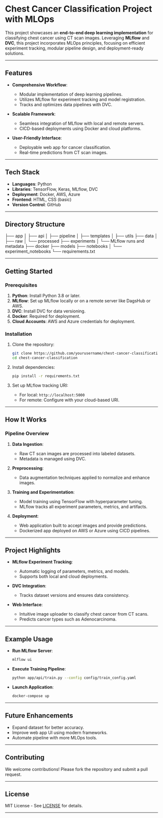 # **Chest Cancer Classification Project with MLOps**

This project showcases an **end-to-end deep learning implementation** for classifying chest cancer using CT scan images. Leveraging **MLflow** and **DVC**, this project incorporates MLOps principles, focusing on efficient experiment tracking, modular pipeline design, and deployment-ready solutions.

---

## **Features**

- **Comprehensive Workflow**:
  - Modular implementation of deep learning pipelines.
  - Utilizes MLflow for experiment tracking and model registration.
  - Tracks and optimizes data pipelines with DVC.

- **Scalable Framework**:
  - Seamless integration of MLflow with local and remote servers.
  - CICD-based deployments using Docker and cloud platforms.

- **User-Friendly Interface**:
  - Deployable web app for cancer classification.
  - Real-time predictions from CT scan images.

---

## **Tech Stack**

- **Languages**: Python
- **Libraries**: TensorFlow, Keras, MLflow, DVC
- **Deployment**: Docker, AWS, Azure
- **Frontend**: HTML, CSS (basic)
- **Version Control**: GitHub

---

## **Directory Structure**

├── app
│   ├── api
│   ├── pipeline
│   ├── templates
│   ├── utils
├── data
│   ├── raw
│   └── processed
├── experiments
│   └── MLflow runs and metadata
├── docker
├── models
├── notebooks
│   └── experiment_notebooks
└── requirements.txt

---

## **Getting Started**

### **Prerequisites**

1. **Python**: Install Python 3.8 or later.
2. **MLflow**: Set up MLflow locally or on a remote server like DagsHub or AWS.
3. **DVC**: Install DVC for data versioning.
4. **Docker**: Required for deployment.
5. **Cloud Accounts**: AWS and Azure credentials for deployment.

### **Installation**

1. Clone the repository:

   ```bash
   git clone https://github.com/yourusername/chest-cancer-classification.git
   cd chest-cancer-classification
   ```

2. Install dependencies:

   ```bash
   pip install -r requirements.txt
   ```

3. Set up MLflow tracking URI:
   - For local: `http://localhost:5000`
   - For remote: Configure with your cloud-based URI.

---

## **How It Works**

### **Pipeline Overview**

1. **Data Ingestion**:
   - Raw CT scan images are processed into labeled datasets.
   - Metadata is managed using DVC.

2. **Preprocessing**:
   - Data augmentation techniques applied to normalize and enhance images.

3. **Training and Experimentation**:
   - Model training using TensorFlow with hyperparameter tuning.
   - MLflow tracks all experiment parameters, metrics, and artifacts.

4. **Deployment**:
   - Web application built to accept images and provide predictions.
   - Dockerized app deployed on AWS or Azure using CICD pipelines.

---

## **Project Highlights**

- **MLflow Experiment Tracking**:
  - Automatic logging of parameters, metrics, and models.
  - Supports both local and cloud deployments.

- **DVC Integration**:
  - Tracks dataset versions and ensures data consistency.

- **Web Interface**:
  - Intuitive image uploader to classify chest cancer from CT scans.
  - Predicts cancer types such as Adenocarcinoma.

---

## **Example Usage**

- **Run MLflow Server**:

  ```bash
  mlflow ui
  ```

- **Execute Training Pipeline**:

  ```bash
  python app/api/train.py --config config/train_config.yaml
  ```

- **Launch Application**:

  ```bash
  docker-compose up
  ```

---

## **Future Enhancements**

- Expand dataset for better accuracy.
- Improve web app UI using modern frameworks.
- Automate pipeline with more MLOps tools.

---

## **Contributing**

We welcome contributions! Please fork the repository and submit a pull request.

---

## **License**

MIT License - See [LICENSE](./LICENSE) for details.

---
